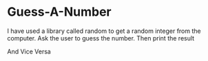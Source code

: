 ﻿# Guess-A-Number
 
 I have used a library called random to get a random integer from the computer.
 Ask the user to guess the number.
 Then print the result

And Vice Versa
